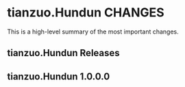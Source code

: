 tianzuo.Hundun CHANGES
===============

This is a high-level summary of the most important changes.

tianzuo.Hundun Releases
----------------

tianzuo.Hundun 1.0.0.0
-----------

